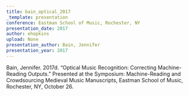 ```yaml
---
title: bain_optical_2017
_template: presentation
conference: Eastman School of Music, Rochester, NY
presentation_date: 2017
author: ehopkins
upload: None
presentation_author: Bain, Jennifer
presentation_year: 2017
---
```

Bain, Jennifer. 2017d. “Optical Music Recognition: Correcting Machine-Reading Outputs.” Presented at the Symposium: Machine-Reading and Crowdsourcing Medieval Music Manuscripts, Eastman School of Music, Rochester, NY, October 26.
